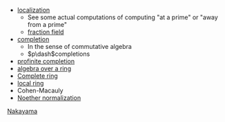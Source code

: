 - [localization](localization.md)
  - See some actual computations of computing "at a prime" or "away from a prime" 
  - [fraction field](fraction%20field)
- [completion](completion.md) 
	- In the sense of commutative algebra
  - $p\dash$completions
- [profinite completion](profinite%20completion)
- [algebra over a ring](algebra%20over%20a%20ring.md)
- [Complete ring](Complete%20ring)
- [local ring](local%20ring)
- Cohen-Macauly
- [Noether normalization](Noether%20normalization)

[Nakayama](Nakayama)

